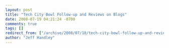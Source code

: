 ```yaml
---
layout: post
title: "Tech City Bowl Follow-up and Reviews on Blogs"
date: 2008-07-19 04:21:24 -0700
comments: true
tags: []
redirect_from: ["/archive/2008/07/18/tech-city-bowl-follow-up-and-reviews-on-blogs.aspx/"]
author: "Jeff Handley"
---
```


